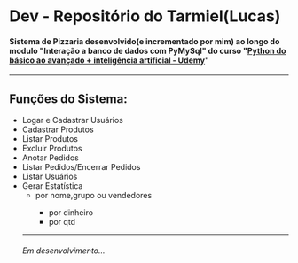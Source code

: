 # Dev - Repositório do Tarmiel(Lucas)
<h4> Sistema de Pizzaria desenvolvido(e incrementado por mim) ao longo do modulo "Interação a banco de dados
com PyMySql" do curso "<a href="https://www.udemy.com/course/python-do-basico-ao-avancado-inteligencia-artificial/">Python do básico ao avançado + inteligência artificial - Udemy</a>"</h4>
  
  <hr>
  <h2>Funções do Sistema:</h2>
  <ul>
    <li>Logar e Cadastrar Usuários </li>
    <li>Cadastrar Produtos</li>
    <li>Listar Produtos</li>
    <li>Excluir Produtos</li>
    <li>Anotar Pedidos</li>
    <li>Listar Pedidos/Encerrar Pedidos</li>
    <li>Listar Usuários</li>
    <li>Gerar Estatística
      <ul>
        <li>por nome,grupo ou vendedores</li>
          <ul>
            <li>por dinheiro</li>
            <li>por qtd</li>
          </ul>
      </u>
    </li>
   </ul>


<hr>
<h6>Em desenvolvimento...</h1>
